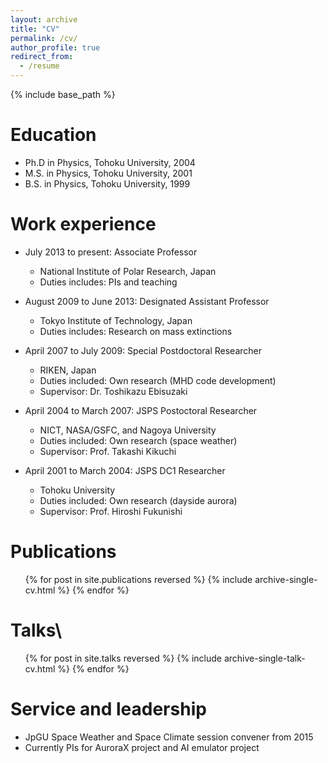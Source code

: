 ```yaml
---
layout: archive
title: "CV"
permalink: /cv/
author_profile: true
redirect_from:
  - /resume
---
```


{% include base_path %}

Education
======
* Ph.D in Physics, Tohoku University, 2004
* M.S. in Physics, Tohoku University, 2001
* B.S. in Physics, Tohoku University, 1999

Work experience
======
* July 2013 to present: Associate Professor
  * National Institute of Polar Research, Japan
  * Duties includes: PIs and teaching

* August 2009 to June 2013: Designated Assistant Professor
  * Tokyo Institute of Technology, Japan
  * Duties includes: Research on mass extinctions

* April 2007 to July 2009: Special Postdoctoral Researcher
  * RIKEN, Japan
  * Duties included: Own research (MHD code development)
  * Supervisor: Dr. Toshikazu Ebisuzaki

* April 2004 to March 2007: JSPS Postoctoral Researcher
  * NICT, NASA/GSFC, and Nagoya University
  * Duties included: Own research (space weather)
  * Supervisor: Prof. Takashi Kikuchi

* April 2001 to March 2004: JSPS DC1 Researcher
  * Tohoku University
  * Duties included: Own research (dayside aurora)
  * Supervisor: Prof. Hiroshi Fukunishi

<!--
Skills
======
* Skill 1
* Skill 2
  * Sub-skill 2.1
  * Sub-skill 2.2
  * Sub-skill 2.3
* Skill 3
-->

Publications
======
  <ul>{% for post in site.publications reversed %}
    {% include archive-single-cv.html %}
  {% endfor %}</ul>
  
  Talks\
======
  <ul>{% for post in site.talks reversed %}
    {% include archive-single-talk-cv.html  %}
  {% endfor %}</ul>
  
<!--
Teaching
======
  <ul>{% for post in site.teaching reversed %}
    {% include archive-single-cv.html %}
  {% endfor %}</ul>
-->

Service and leadership
======
* JpGU Space Weather and Space Climate session convener from 2015
* Currently PIs for AuroraX project and AI emulator project
